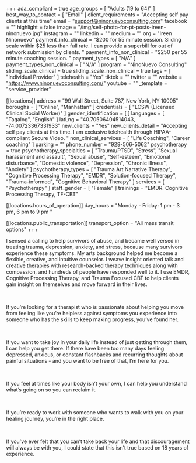 +++
ada_compliant = true
age_groups = [ "Adults (19 to 64)" ]
best_way_to_contact = [ "Email" ]
client_requirements = "Accepting self pay clients at this time"
email = "support@ninonuevoconsulting.com"
facebook = ""
highlight = false
image = "/img/self-photo-for-pt-posts-ireen-ninonuevo.jpg"
instagram = ""
linkedin = ""
medium = ""
org = "Ireen Ninonuevo"
payment_info_clinical = "$200 for 55 minute session. Sliding scale within $25 less than full rate. I can provide a superbill for out of network submission by clients. "
payment_info_non_clinical = "$250 per 55 minute coaching session. "
payment_types = [ "N/A" ]
payment_types_non_clinical = [ "N/A" ]
program = "NinoNuevo Consulting"
sliding_scale_clinical = true
sliding_scale_non_clinical = true
tags = [ "Individual Provider" ]
telehealth = "Yes"
tiktok = ""
twitter = ""
website = "https://www.ninonuevoconsulting.com/"
youtube = ""
_template = "service_provider"

[[locations]]
address = "99 Wall Street, Suite 787, New York, NY 10005"
boroughs = [ "Online", "Manhattan" ]
credentials = [ "LCSW (Licensed Clinical Social Worker)" ]
gender_identification = [ ]
languages = [ "Tagalog", "English" ]
latLng = "40.70506404514043, -74.00723367331933"
new_clients = "Yes"
new_clients_detail = "Accepting self pay clients at this time. I am exclusive telehealth through HIPAA-compliant Secure Video. "
non_clinical_services = [ "Life Coaching", "Career coaching" ]
parking = ""
phone_number = "929-506-5062"
psychotherapy = true
psychotherapy_specialties = [
  "Trauma/PTSD",
  "Stress",
  "Sexual harassment and assault",
  "Sexual abuse",
  "Self-esteem",
  "Emotional disturbance",
  "Domestic violence",
  "Depression",
  "Chronic illness",
  "Anxiety"
]
psychotherapy_types = [
  "Trauma Art Narrative Therapy",
  "Cognitive Processing Therapy",
  "EMDR",
  "Solution-focused Therapy",
  "Trauma-informed",
  "Cognitive Behavioral Therapy"
]
services = [ "Psychotherapy" ]
staff_gender = [ "Female" ]
trainings = "EMDR. Cognitive Processing Therapy, TF-CBT"

  [[locations.hours_of_operation]]
  day_hours = "Monday - Friday: 1 pm - 3 pm, 6 pm to 9 pm "

  [[locations.public_transportation]]
  transport_option = "All mass transit options"
+++

I sensed a calling to help survivors of abuse, and became well versed in treating trauma, depression, anxiety, and stress, because many survivors experience these symptoms. My arts background helped me become a flexible, creative, and intuitive counselor. I weave insight oriented talk and creative therapies with research-backed therapy techniques along with compassion, and hundreds of people have responded well to it. I use EMDR, Cognitive Processing Therapy, and Trauma Focused CBT to help clients gain insight on themselves and move forward in their lives.

<br>

If you’re looking for a therapist who is passionate about helping you move from feeling like you’re helpless against symptoms you experience into someone who has the skills to keep making progress, you’ve found her.

<br>

If you want to take joy in your daily life instead of just getting through them, I can help you get there. If there have been too many days feeling depressed, anxious, or constant flashbacks and recurring thoughts about painful situations - and you want to be free of that, I’m here for you.

<br>

If you feel at times like your body isn’t your own, I can help you understand what’s going on so you can reclaim it.

<br>

If you’re ready to work with someone who wants to walk with you on your healing journey, you’re in the right place.

<br>

If you’ve ever felt that you can’t take back your life and that discouragement will always be with you, I could state that this isn’t true based on 18 years of experience.
